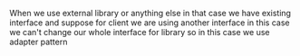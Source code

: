 When we use external library or anything else in that case we have existing interface
and suppose for client we are using another interface in this case we can't change our whole interface for library so in this case we use adapter pattern